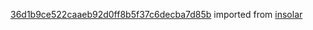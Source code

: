 [36d1b9ce522caaeb92d0ff8b5f37c6decba7d85b](https://github.com/insolar/insolar/commit/36d1b9ce522caaeb92d0ff8b5f37c6decba7d85b) imported from [insolar](https://github.com/insolar/insolar)
